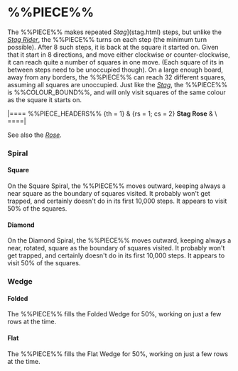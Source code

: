 # %%PIECE%%

The %%PIECE%% makes repeated *Stag*](stag.html) steps, but unlike the 
[*Stag Rider*](stag_rider.html), the %%PIECE%% turns on each step
(the minimum turn possible). After 8 such steps, it is back at
the square it started on. Given that it start in 8 directions,
and move either clockwise or counter-clockwise, it can reach
quite a number of squares in one move. (Each square of its in between
steps need to be unoccupied though). On a large enough board, away from 
any borders, the %%PIECE%% can reach 32 different squares, assuming
all squares are unoccupied. Just like the [*Stag*](stag.html), the
%%PIECE%% is %%COLOUR_BOUND%%, and will only visit squares of the
same colour as the square it starts on.

|====
%%PIECE_HEADERS%%
  {th = 1}
& {rs = 1; cs = 2}
            **Stag Rose**
&           \\
====|
      
See also the [*Rose*](rose.html).

### Spiral

#### Square

On the Square Spiral, the %%PIECE%% moves outward, keeping always a 
near square as the boundary of squares visited. It probably won't
get trapped, and certainly doesn't do in its first 10,000 steps.
It appears to visit 50% of the squares.

#### Diamond

On the Diamond Spiral, the %%PIECE%% moves outward, keeping always a 
near, rotated, square as the boundary of squares visited. It probably won't
get trapped, and certainly doesn't do in its first 10,000 steps.
It appears to visit 50% of the squares.

### Wedge

#### Folded

The %%PIECE%% fills the Folded Wedge for 50%, working on just
a few rows at the time.

#### Flat

The %%PIECE%% fills the Flat Wedge for 50%, working on just
a few rows at the time.
